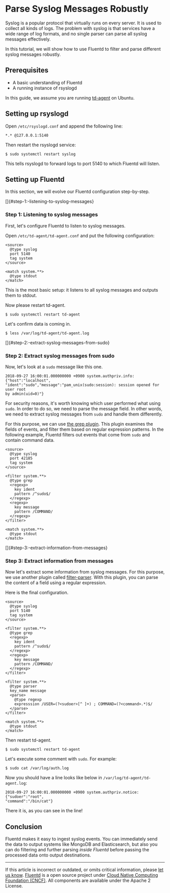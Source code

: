 # Parse Syslog Messages Robustly

Syslog is a popular protocol that virtually runs on every server. It is
used to collect all kinds of logs. The problem with syslog is that
services have a wide range of log formats, and no single parser can
parse all syslog messages effectively.

In this tutorial, we will show how to use Fluentd to filter and parse
different syslog messages robustly.


## Prerequisites

-   A basic understanding of Fluentd
-   A running instance of rsyslogd

In this guide, we assume you are running
[td-agent](https://www.fluentd.org/download) on Ubuntu.


Setting up rsyslogd
-------------------

Open `/etc/rsyslogd.conf` and append the following line:

``` {.CodeRay}
*.* @127.0.0.1:5140
```

Then restart the rsyslogd service:

``` {.CodeRay}
$ sudo systemctl restart syslog
```

This tells rsyslogd to forward logs to port 5140 to which Fluentd will
listen.


Setting up Fluentd
------------------

In this section, we will evolve our Fluentd configuration step-by-step.

[]{#step-1:-listening-to-syslog-messages}

### Step 1: Listening to syslog messages

First, let's configure Fluentd to listen to syslog messages.

Open `/etc/td-agent/td-agent.conf` and put the following configuration:

``` {.CodeRay}
<source>
  @type syslog
  port 5140
  tag system
</source>

<match system.**>
  @type stdout
</match>
```

This is the most basic setup: it listens to all syslog messages and
outputs them to stdout.

Now please restart td-agent.

``` {.CodeRay}
$ sudo systemctl restart td-agent
```

Let's confirm data is coming in.

``` {.CodeRay}
$ less /var/log/td-agent/td-agent.log
```

[]{#step-2:-extract-syslog-messages-from-sudo}

### Step 2: Extract syslog messages from sudo

Now, let's look at a `sudo` message like this one.

``` {.CodeRay}
2018-09-27 16:00:01.000000000 +0900 system.authpriv.info: {"host":"localhost",
"ident":"sudo","message":"pam_unix(sudo:session): session opened for user root
by admin(uid=0)"}
```

For security reasons, it's worth knowing which user performed what using
`sudo`. In order to do so, we need to parse the message field. In other
words, we need to extract syslog messages from `sudo` and handle them
differently.

For this purpose, we can use [the grep plugin](/articles/filter-grep.md). This plugin
examines the fields of events, and filter them based on regular
expression patterns. In the following example, Fluentd filters out
events that come from `sudo` and contain command data.

``` {.CodeRay}
<source>
  @type syslog
  port 42185
  tag system
</source>

<filter system.**>
  @type grep
  <regexp>
    key ident
    pattern /^sudo$/
  </regexp>
  <regexp>
    key message
    pattern /COMMAND/
  </regexp>
</filter>

<match system.**>
  @type stdout
</match>
```

[]{#step-3:-extract-information-from-messages}

### Step 3: Extract information from messages

Now let's extract some information from syslog messages. For this
purpose, we use another plugin called [filter-parser](/articles/filter_parser.md).
With this plugin, you can parse the content of a field using a regular
expression.

Here is the final configuration.

``` {.CodeRay}
<source>
  @type syslog
  port 5140
  tag system
</source>

<filter system.**>
  @type grep
  <regexp>
    key ident
    pattern /^sudo$/
  </regexp>
  <regexp>
    key message
    pattern /COMMAND/
  </regexp>
</filter>

<filter system.**>
  @type parser
  key_name message
  <parse>
    @type regexp
    expresssion /USER=(?<sudoer>[^ ]+) ; COMMAND=(?<command>.*)$/
  </parse>
</filter>

<match system.**>
  @type stdout
</match>
```

Then restart td-agent.

``` {.CodeRay}
$ sudo systemctl restart td-agent
```

Let's execute some comment with `sudo`. For example:

``` {.CodeRay}
$ sudo cat /var/log/auth.log
```

Now you should have a line looks like below in
`/var/log/td-agent/td-agent.log`:

``` {.CodeRay}
2018-09-27 16:00:01.000000000 +0900 system.authpriv.notice: {"sudoer":"root",
"command":"/bin/cat"}
```

There it is, as you can see in the line!


Conclusion
----------

Fluentd makes it easy to ingest syslog events. You can immediately send
the data to output systems like MongoDB and Elasticsearch, but also you
can do filtering and further parsing *inside Fluentd* before passing the
processed data onto output destinations.


------------------------------------------------------------------------

If this article is incorrect or outdated, or omits critical information,
please [let us know](https://github.com/fluent/fluentd-docs/issues?state=open).
[Fluentd](http://www.fluentd.org/) is a open source project under [Cloud
Native Computing Foundation (CNCF)](https://cncf.io/). All components
are available under the Apache 2 License.
